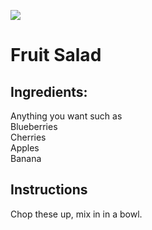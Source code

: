 ![](https://cdn.discordapp.com/attachments/883138437413220412/1014888421325553704/Fruit-Salad-main-1.jpg)

# Fruit Salad

## Ingredients:
Anything you want such as \
Blueberries \
Cherries \
Apples \
Banana 

## Instructions
Chop these up, mix in in a bowl.
